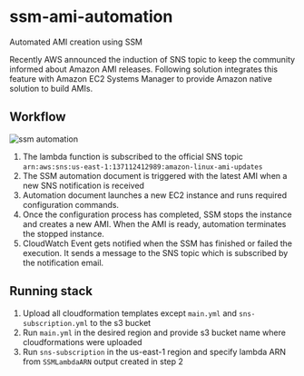 # ssm-ami-automation
Automated AMI creation using SSM

Recently AWS announced the induction of SNS topic to keep the community informed about Amazon AMI releases. Following solution integrates this feature with Amazon EC2 Systems Manager to provide Amazon native solution to build AMIs.

Workflow
---------

![ssm automation](http://bigm-and-pie.com/wp-content/uploads/2017/04/ssm.png)

1. The  lambda function is subscribed to the official SNS topic
`arn:aws:sns:us-east-1:137112412989:amazon-linux-ami-updates`
2. The SSM automation document is triggered with the latest AMI  when a new SNS notification is received
3. Automation document launches a new EC2 instance and runs required configuration commands.
4. Once the configuration process has completed, SSM stops the instance and creates a new AMI. When the AMI is ready,  automation terminates the stopped instance.
5. CloudWatch Event gets notified when the SSM has finished or failed the execution. It sends a message to the SNS topic which is subscribed by the notification email.

Running stack
-------------

1. Upload all cloudformation templates except `main.yml` and `sns-subscription.yml` to the s3 bucket
2. Run `main.yml` in the desired region and provide s3 bucket name where cloudformations were uploaded
3. Run `sns-subscription` in the us-east-1 region and specify lambda ARN  from `SSMLambdaARN` output created in step 2
